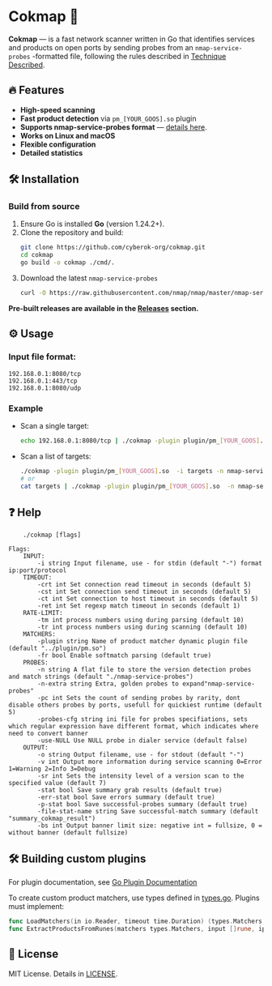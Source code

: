 # Cokmap 🚀

**Cokmap** — is a fast network scanner written in Go that identifies services and products on open ports by sending probes from an `nmap-service-probes` -formatted file, following the rules described in [Technique Described](https://nmap.org/book/vscan-technique.html).

## 🔥 Features
- **High-speed  scanning**
- **Fast product detection** via `pm_[YOUR_GOOS].so` plugin
- **Supports nmap-service-probes format** — [details here](https://nmap.org/book/vscan-fileformat.html).
- **Works on Linux and macOS**
- **Flexible configuration**
- **Detailed statistics**

## 🛠️ Installation
### Build from source
1. Ensure Go  is installed **Go** (version 1.24.2+).
2. Clone the repository and build:
    ```bash
    git clone https://github.com/cyberok-org/cokmap.git
    cd cokmap
    go build -o cokmap ./cmd/.
    ```
3. Download the latest `nmap-service-probes`
    ```bash
    curl -O https://raw.githubusercontent.com/nmap/nmap/master/nmap-service-probes
    ```


**Pre-built releases are available in the [Releases](https://github.com/cyberok-org/cokmap/releases) section.** 

## ⚙️ Usage

### Input file format:
```text
192.168.0.1:8080/tcp
192.168.0.1:443/tcp
192.168.0.1:8080/udp
```
### Example
- Scan a single target:
    ```bash
    echo 192.168.0.1:8080/tcp | ./cokmap -plugin plugin/pm_[YOUR_GOOS].so -n nmap-service-probes -o result.json
    ```
- Scan a list of targets:
    ```bash
    ./cokmap -plugin plugin/pm_[YOUR_GOOS].so  -i targets -n nmap-service-probes -o result.jsonl
    # or
    cat targets | ./cokmap -plugin plugin/pm_[YOUR_GOOS].so  -n nmap-service-probes -o result.jsonl
    ```



## ❓ Help
```text
    ./cokmap [flags]

Flags:
    INPUT:
        -i string Input filename, use - for stdin (default "-") format  ip:port/protocol
    TIMEOUT:
        -crt int Set connection read timeout in seconds (default 5)
        -cst int Set connection send timeout in seconds (default 5)
        -ct int Set connection to host timeout in seconds (default 5)
        -ret int Set regexp match timeout in seconds (default 1)
    RATE-LIMIT:
        -tm int process numbers using during parsing (default 10)
        -tr int process numbers using during scanning (default 10)
    MATCHERS:
        -plugin string Name of product matcher dynamic plugin file (default "../plugin/pm.so")
        -fr bool Enable softmatch parsing (default true)
    PROBES:
        -n string A flat file to store the version detection probes and match strings (default "./nmap-service-probes")
        -n-extra string Extra, golden probes to expand"nmap-service-probes"
        -pc int Sets the count of sending probes by rarity, dont disable others probes by ports, usefull for quickiest runtime (default 5)
        -probes-cfg string ini file for probes specifiations, sets which regular expression have different format, which indicates where need to convert banner
        -use-NULL Use NULL probe in dialer service (default false)
    OUTPUT:
        -o string Output filename, use - for stdout (default "-")
        -v int Output more information during service scanning 0=Error 1=Warning 2=Info 3=Debug
        -sr int Sets the intensity level of a version scan to the specified value (default 7)
        -stat bool Save summary grab results (default true)
        -err-stat bool Save errors summary (default true)
        -p-stat bool Save successful-probes summary (default true)
        -file-stat-name string Save successful-match summary (default "summary_cokmap_result")
        -bs int Output banner limit size: negative int = fullsize, 0 = without banner (default fullsize)
```

## 🛠️ Building custom plugins
For plugin documentation, see [Go Plugin Documentation](https://pkg.go.dev/plugin)

To create custom product matchers, use types defined in [types.go](https://github.com/cyberok-org/cokmap-api/blob/main/types/types.go).
Plugins must implement:
```go
func LoadMatchers(in io.Reader, timeout time.Duration) (types.Matchers, error)
func ExtractProductsFromRunes(matchers types.Matchers, input []rune, ip string) ([]types.HostInfo, []error)
```



## 📄 License

MIT License. Details in [LICENSE](LICENCE.md).
